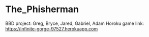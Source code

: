 # The_Phisherman
BBD project: Greg, Bryce, Jared, Gabriel, Adam
Horoku game link: https://infinite-gorge-97527.herokuapp.com
